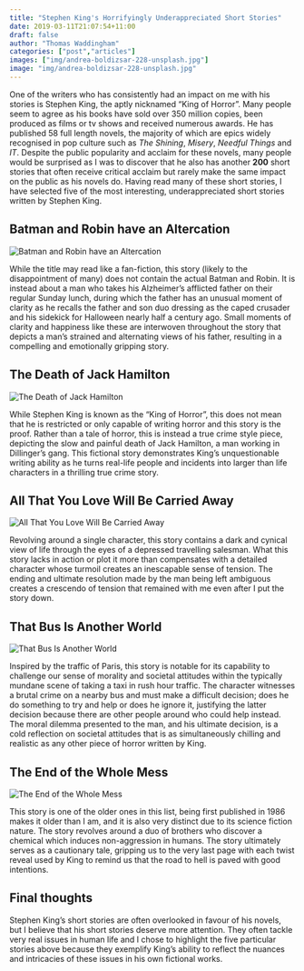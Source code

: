 ```yaml
---
title: "Stephen King's Horrifyingly Underappreciated Short Stories"
date: 2019-03-11T21:07:54+11:00
draft: false
author: "Thomas Waddingham"
categories: ["post","articles"]
images: ["img/andrea-boldizsar-228-unsplash.jpg"]
image: "img/andrea-boldizsar-228-unsplash.jpg"
---
```


One of the writers who has consistently had an impact on me with his stories is Stephen King, the aptly nicknamed “King of Horror”. Many people seem to agree as his books have sold over 350 million copies, been produced as films or tv shows and received numerous awards. He has published 58 full length novels, the majority of which are epics widely recognised in pop culture such as *The Shining*, *Misery*, *Needful Things* and *IT*. Despite the public popularity and acclaim for these novels, many people would be surprised as I was to discover that he also has another **200** short stories that often receive critical acclaim but rarely make the same impact on the public as his novels do. Having read many of these short stories, I have selected five of the most interesting, underappreciated short stories written by Stephen King.

## Batman and Robin have an Altercation

![Batman and Robin have an Altercation](/inline/stephen-king-short-stories/01.png)

While the title may read like a fan-fiction, this story (likely to the disappointment of many) does not contain the actual Batman and Robin. It is instead about a man who takes his Alzheimer’s afflicted father on their regular Sunday lunch, during which the father has an unusual moment of clarity as he recalls the father and son duo dressing as the caped crusader and his sidekick for Halloween nearly half a century ago. Small moments of clarity and happiness like these are interwoven throughout the story that depicts a man’s strained and alternating views of his father, resulting in a compelling and emotionally gripping story.

## The Death of Jack Hamilton

![The Death of Jack Hamilton](/inline/stephen-king-short-stories/02.png)

While Stephen King is known as the “King of Horror”, this does not mean that he is restricted or only capable of writing horror and this story is the proof. Rather than a tale of horror, this is instead a true crime style piece, depicting the slow and painful death of Jack Hamilton, a man working in Dillinger’s gang. This fictional story demonstrates King’s unquestionable writing ability as he turns real-life people and incidents into larger than life characters in a thrilling true crime story.

## All That You Love Will Be Carried Away

![All That You Love Will Be Carried Away](/inline/stephen-king-short-stories/03.png)

Revolving around a single character, this story contains a dark and cynical view of life through the eyes of a depressed travelling salesman. What this story lacks in action or plot it more than compensates with a detailed character whose turmoil creates an inescapable sense of tension. The ending and ultimate resolution made by the man being left ambiguous creates a crescendo of tension that remained with me even after I put the story down.  

## That Bus Is Another World

![That Bus Is Another World](/inline/stephen-king-short-stories/04.png)

Inspired by the traffic of Paris, this story is notable for its capability to challenge our sense of morality and societal attitudes within the typically mundane scene of taking a taxi in rush hour traffic. The character witnesses a brutal crime on a nearby bus and must make a difficult decision; does he do something to try and help or does he ignore it, justifying the latter decision because there are other people around who could help instead. The moral dilemma presented to the man, and his ultimate decision, is a cold reflection on societal attitudes that is as simultaneously chilling and realistic as any other piece of horror written by King.

## The End of the Whole Mess

![The End of the Whole Mess](/inline/stephen-king-short-stories/05.png)

This story is one of the older ones in this list, being first published in 1986 makes it older than I am, and it is also very distinct due to its science fiction nature. The story revolves around a duo of brothers who discover a chemical which induces non-aggression in humans. The story ultimately serves as a cautionary tale, gripping us to the very last page with each twist reveal used by King to remind us that the road to hell is paved with good intentions.

## Final thoughts

Stephen King’s short stories are often overlooked in favour of his novels, but I believe that his short stories deserve more attention. They often tackle very real issues in human life and I chose to highlight the five particular stories above because they exemplify King’s ability to reflect the nuances and intricacies of these issues in his own fictional works.